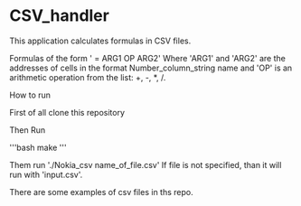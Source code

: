 # CSV_handler

This application calculates formulas in CSV files.

Formulas of the form ' = ARG1 OP ARG2'
Where 'ARG1' and 'ARG2' are the addresses of cells in the format Number_column_string name and 'OP' is an arithmetic operation from the list: +, -, *, /.

How to run

First of all clone this repository

Then Run

'''bash
make
'''

Them run './Nokia_csv name_of_file.csv' If file is not specified, than it will run with 'input.csv'.

There are some examples of csv files in ths repo.


